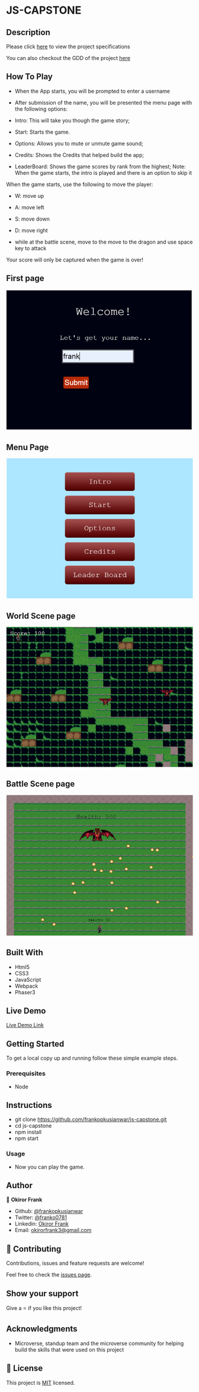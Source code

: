 # JS-CAPSTONE

## Description

Please click [here](https://www.notion.so/microverse/RPG-game-f94a617841e240a293c0b6928beebe89) to view the project specifications

You can also checkout the GDD of the project [here](https://github.com/frankopkusianwar/js-capstone/blob/feature-game/src/assets/docs/gdd.md)

## How To Play

- When the App starts, you will be prompted to enter a username
- After submission of the name, you will be presented the menu page with the following options:

- Intro: This will take you though the game story;
- Start: Starts the game.
- Options: Allows you to mute or unmute game sound;
- Credits: Shows the Credits that helped build the app;
- LeaderBoard: Shows the game scores by rank from the highest;
Note: When the game starts, the intro is played and there is an option to skip it

When the game starts, use the following to move the player:
- W: move up
- A: move left
- S: move down
- D: move right

- while at the battle scene, move to the move to the dragon and use space key to attack

Your score will only be captured when the game is over!

## First page
![screenshot](./screenshots/input.PNG)

## Menu Page

![screenshot](./screenshots/menu.PNG)

## World Scene page

![screenshot](./screenshots/world.PNG)

## Battle Scene page

![screenshot](./screenshots/battle.PNG)


## Built With

- Html5
- CSS3
- JavaScript
- Webpack
- Phaser3

## Live Demo

[Live Demo Link]()

## Getting Started

To get a local copy up and running follow these simple example steps.

### Prerequisites

- Node

## Instructions

- git clone https://github.com/frankopkusianwar/js-capstone.git
- cd js-capstone
- npm install
- npm start

### Usage

- Now you can play the game.

## Author

👤 **Okiror Frank**

- Github: [@frankopkusianwar](https://github.com/frankopkusianwar)
- Twitter: [@franko0781](https://twitter.com/franko0781)
- Linkedin: [Okiror Frank](https://linkedin.com/in/frank-okiror)
- Email: okirorfrank3@gmail.com

## 🤝 Contributing

Contributions, issues and feature requests are welcome!

Feel free to check the [issues page](issues/).

## Show your support

Give a ⭐️ if you like this project!

## Acknowledgments

- Microverse, standup team and the microverse community for helping build the skills that were used on this project

## 📝 License

This project is [MIT](lic.url) licensed.
